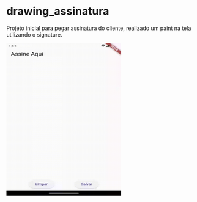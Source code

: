 # drawing_assinatura

Projeto inicial para pegar assinatura do cliente, realizado um paint na tela utilizando o signature.

<img src="lib/images/paint.gif" width="300" height="400">
